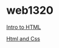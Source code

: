 # web1320
 
<a href="intro_to_html/index.html" target="_blank">Intro to HTML</a>

<a href="html5_css_index.html/index.html" target="_blank">Html and Css</a>